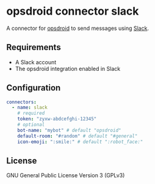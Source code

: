 # opsdroid connector slack

A connector for [opsdroid](https://github.com/opsdroid/opsdroid) to send messages using [Slack](https://slack.com/).

## Requirements

 * A Slack account
 * The opsdroid integration enabled in Slack

## Configuration

```yaml
connectors:
  - name: slack
    # required
    token: "zyxw-abdcefghi-12345"
    # optional
    bot-name: "mybot" # default "opsdroid"
    default-room: "#random" # default "#general"
    icon-emoji: ":smile:" # default ":robot_face:"
```

## License

GNU General Public License Version 3 (GPLv3)
